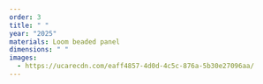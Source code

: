 ```yaml
---
order: 3
title: " "
year: "2025"
materials: Loom beaded panel
dimensions: " "
images:
  - https://ucarecdn.com/eaff4857-4d0d-4c5c-876a-5b30e27096aa/
---
```

